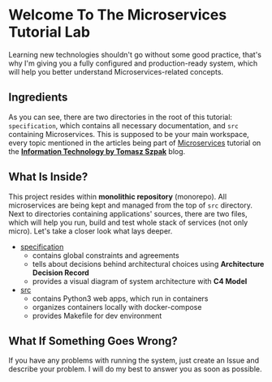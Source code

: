 # Welcome To The Microservices Tutorial Lab
Learning new technologies shouldn't go without some good practice, that's why I'm giving you a fully configured and
production-ready system, which will help you better understand Microservices-related concepts.

## Ingredients
As you can see, there are two directories in the root of this tutorial: `specification`, which contains all necessary
documentation, and `src` containing Microservices. This is supposed to be your main workspace, every topic mentioned
in the articles being part of [Microservices](https://www.szpak.dev/tutorials#microservices) tutorial on the 
**[Information Technology by Tomasz Szpak](https://www.szpak.dev/)** blog.

## What Is Inside?
This project resides within **monolithic repository** (monorepo). All microservices are being kept and managed from the
top of `src` directory. Next to directories containing applications' sources, there are two files, which will help
you run, build and test whole stack of services (not only micro). Let's take a closer look what lays deeper.

* [specification](specification)
  * contains global constraints and agreements
  * tells about decisions behind architectural choices using **Architecture Decision Record**
  * provides a visual diagram of system architecture with **C4 Model**
* [src](src)
  * contains Python3 web apps, which run in containers
  * organizes containers locally with docker-compose
  * provides Makefile for dev environment

## What If Something Goes Wrong?
If you have any problems with running the system, just create an Issue and describe your problem. I will do my best to 
answer you as soon as possible.